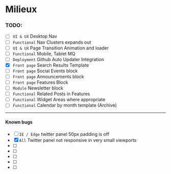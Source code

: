 
# Milieux



### TODO:

- [ ] `UI & UX` Desktop Nav
- [ ] `Functional` Nav Clusters expands out
- [ ] `UI & UX` Page Transition Animation and loader
- [ ] `Functional` Mobile, Tablet MQ
- [ ] `Deployment` Github Auto Updater Integration
- [x] `Front page` Search Results Template
- [ ] `Front page` Social Events block
- [ ] `Front page` Announcements block
- [ ] `Front page` Features Block
- [ ] `Module` Newsletter block
- [ ] `Functional` Related Posts in Features
- [ ] `Functional` Widget Areas where appropriate
- [ ] `Functional` Calendar by month template (Archive)

---

#### Known bugs

- [ ] `IE / Edge` twitter panel 50px padding is off
- [x] `All` Twitter panel not responsive in very small viewports
- [ ]
- [ ]
- [ ]
- [ ]
- [ ]
